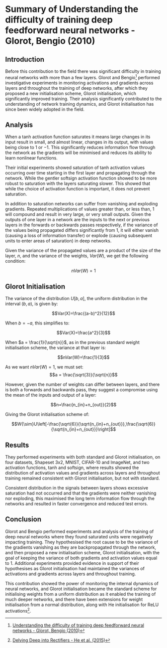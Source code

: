 # Summary of Understanding the difficulty of training deep feedforward neural networks - Glorot, Bengio (2010)
## Introduction
Before this contribution to the field there was significant difficulty in training neural networks with more than a few layers. Glorot and Bengio[^1] performed investigative experiments in monitoring activations and gradients across layers and throughout the training of deep networks, after which they proposed a new initialisation scheme, Glorot initialisation, which significantly improved training. Their analysis significantly contributed to the understanding of network training dynamics, and Glorot initialisation has since been widely adopted in the field.
## Analysis
When a tanh activation function saturates it means large changes in its input result in small, and almost linear, changes in its output, with values being close to $1$ or $-1$. This significantly reduces information flow through the network as the gradients will be minimised and reduces its ability to learn nonlinear functions.

Their initial experiments showed saturation of tanh activation values occurring over time starting in the first layer and propagating through the network. While the gentler softsign activation function showed to be more robust to saturation with the layers saturating slower. This showed that while the choice of activation function is important, it does not prevent saturation.

In addition to saturation networks can suffer from vanishing and exploding gradients. Repeated multiplications of values greater than, or less than, $1$ will compound and result in very large, or very small outputs. Given the outputs of one layer in a network are the inputs to the next or previous layers in the forwards or backwards passes respectively, if the variance of the values being propagated differs significantly from $1$, it will either vanish (causing a loss of information transfer) or explode (causing subsequent units to enter areas of saturation) in deep networks. 

Given the variance of the propagated values are a product of the size of the layer, $n$, and the variance of the weights, $Var(W)$, we get the following condition:

$$nVar(W)=1$$

## Glorot Initialisation
The variance of the distribution $U[b, a]$, the uniform distribution in the interval $(b, a)$, is given by:

$$Var(X)=\frac{(a-b)^2}{12}$$

When $b = -a$, this simplifies to:

$$Var(X)=\frac{a^2}{3}$$

When $a = \frac{1}{\sqrt{n}}$, as in the previous standard weight initialisation scheme, the variance at that layer is:

$$nVar(W)=\frac{1}{3}$$

As we want $nVar(W)=1$, we must set:
$$a = \frac{\sqrt{3}}{\sqrt{n}}$$

However, given the number of weights can differ between layers, and there is both a forwards and backwards pass, they suggest a compromise using the mean of the inputs and output of a layer:

$$n=\frac{n_{in}+n_{out}}{2}$$

Giving the Glorot initialisation scheme of:

$$W{\sim}U\left[-\frac{\sqrt{6}}{\sqrt{n_{in}+n_{out}}},\frac{\sqrt{6}}{\sqrt{n_{in}+n_{out}}}\right]$$

## Results
They performed experiments with both standard and Glorot initialisation, on four datasets, Shapeset 3x2, MNIST, CIFAR-10 and ImageNet, and two activation functions, tanh and softsign, where results showed the distribution of activation values and gradients across layers and throughout training remained consistent with Glorot initialisation, but not with standard.

Consistent distribution in the signals between layers shows excessive saturation had not occurred and that the gradients were neither vanishing nor exploding, this maximised the long term information flow through the networks and resulted in faster convergence and reduced test errors. 
## Conclusion
Glorot and Bengio performed experiments and analysis of the training of deep neural networks where they found saturated units were negatively impacting training. They hypothesised the root cause to be the variance of the gradients vanishing as they are backpropagated through the network, and then proposed a new initialisation scheme, Glorot initialisation, with the goal of keeping the variance of both gradients and activation values equal to $1$. Additional experiments provided evidence in support of their hypothesises as Glorot initialisation had maintained the variances of activations and gradients across layers and throughout training. 

This contribution showed the power of monitoring the internal dynamics of neural networks, and Glorot initialisation became the standard scheme for initialising weights from a uniform distribution as it enabled the training of much deeper networks, and there have been extensions for weight initialisation from a normal distribution, along with He initialisation for ReLU activations[^2].

[^1]: [Understanding the difficulty of training deep feedforward neural networks - Glorot, Bengio (2010)](https://proceedings.mlr.press/v9/glorot10a.html)
[^2]: [Delving Deep into Rectifiers - He et al. (2015)](http://arxiv.org/abs/1502.01852)
